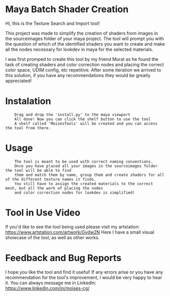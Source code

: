 # Maya Batch Shader Creation

Hi, this is the Texture Search and Import tool!

This project was made to simplify the creation of shaders from images in the sourceimages folder of your maya project. The tool will prompt you with the question of which of the identified shaders you want to create and make all the nodes necessary for lookdev in maya for the selected materials.

I was first promped to create this tool by my friend Murat as he found the task of creating shaders and color correction nodes and placing the correct color space, UDIM config, etc repetitive. After some iteration we arrived to this solution, if you have any recommendations they would be greatly appreciated!

# Instalation
        Drag and drop the 'install.py' to the maya viewport
        All done! Now you can click the shelf button to use the tool
        A shelf called 'MoisesTools' will be created and you can access the tool from there.

# Usage
        The tool is meant to be used with correct naming conventions. 
        Once you have placed all your images in the sourceimages folder the tool will be able to find 
        them and match them by name, group them and create shaders for all of the different texture names it finds.
        You still have to assign the created materials to the correct mesh, but all the work of placing the nodes 
        and color correction nodes for lookdev is simplified!

# Tool in Use Video
If you'd like to see the tool being used please visit my artstation: https://www.artstation.com/artwork/Gvdw2N
Here I have a small visual showcase of the tool, as well as other works.

# Feedback and Bug Reports

I hope you like the tool and find it useful! If any errors arise or you have any recommendation for the tool's improvement, I would be very happy to hear it. You can always message me in LinkedIn: https://www.linkedin.com/in/moises-cg/


